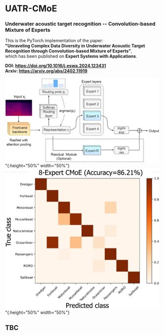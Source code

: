 # UATR-CMoE
### Underwater acoustic target recognition -- Convolution-based Mixture of Experts


This is the PyTorch implementation of the paper:   
**"Unraveling Complex Data Diversity in Underwater Acoustic Target Recognition through Convolution-based Mixture of Experts"**,      
which has been published on **Expert Systems with Applications**.     

**DOI: https://doi.org/10.1016/j.eswa.2024.123431**      
**Arxiv: https://arxiv.org/abs/2402.11919**   

![framework](figs/framework.jpg)"{:height="50%" width="50%"}
![Confusion matrix](figs/results.jpg)"{:height="50%" width="50%"}


## TBC


